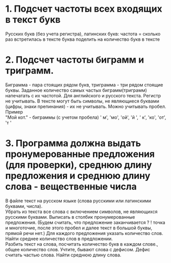# 1. Подсчет частоты всех входящих в текст букв  
Русских букв (без учета регистра), латинских букв: частота = сколько раз встретилась в тексте буква поделить на количество букв в тексте  
# 2. Подсчет частоты биграмм и триграмм. 
Биграмма - пара стоящих рядом букв, триграмма - три рядом стоящие буквы. Заданное количество самых частых биграмм(триграмм) напечатать с их частотой. Для английского и русского текста. Регистр не учитывать. В тексте могут быть символы, не являющиеся буквами (цифры, знаки препинания) - их не учитывать. Можно учитывать пробел.  
Пример  
"Мой кот." - биграммы (с учетом пробела)  ' м', 'мо', 'ой', 'й ', ' к', 'ко', 'от', 'т '
# 3. Программа должна выдать пронумерованные предложения (для проверки), среднюю длину предложения и среднюю длину слова - вещественные числа   
В файле текст на русском языке (слова русскими или латинскими буквами, числа).  
Убрать из текста все слова с включением символов, не являющихся русскими буквами. Выписать в столбик пронумерованные предложения. (Будем считать, что предложение заканчивается ? ! точка и многоточие, после этого пробел и далее текст в большой буквы, прямой речи нет.) Для каждого предложения указать количество слов. Найти среднее количество слов в предложении.  
Разбить текст  на слова, посчитать количество букв в каждом слове., общее количество слов. Учтите, бывают слова с дефисом. Дефис считать частью слова. Найти среднюю длину слова.

